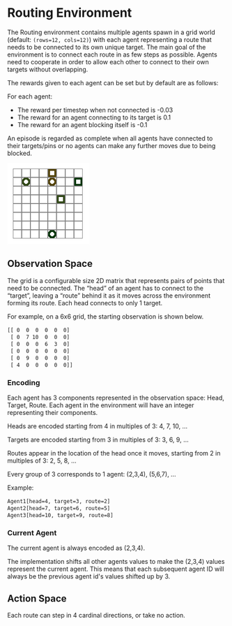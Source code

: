 # Routing Environment

The Routing environment contains multiple agents spawn in a grid world (default: `(rows=12, cols=12)`) with each agent representing a route that needs to
be connected to its own unique target. The main goal of the environment is to connect each route in as few steps as possible.
Agents need to cooperate in order to allow each other to connect to their own targets without overlapping.

The rewards given to each agent can be set but by default are as follows:

For each agent:
- The reward per timestep when not connected is -0.03
- The reward for an agent connecting to its target is 0.1
- The reward for an agent blocking itself is -0.1

An episode is regarded as complete when all agents have connected to their targets/pins
or no agents can make any further moves due to being blocked.

![Routing Example](../../../../docs/img/routing_rollout.gif)

## Observation Space

The grid is a configurable size 2D matrix that represents pairs of points that need to be connected.
The “head” of an agent has to connect to the “target”, leaving a “route” behind it as it moves across the environment forming its route.
Each head connects to only 1 target.

For example, on a 6x6 grid, the starting observation is shown below.

```
[[ 0  0  0  0  0  0]
 [ 0  7 10  0  0  0]
 [ 0  0  0  6  3  0]
 [ 0  0  0  0  0  0]
 [ 0  9  0  0  0  0]
 [ 4  0  0  0  0  0]]
```


### Encoding
Each agent has 3 components represented in the observation space: Head, Target, Route. Each agent
in the environment will have an integer representing their components.

Heads are encoded starting from 4 in multiples of 3: 4, 7, 10, …

Targets are encoded starting from 3 in multiples of 3: 3, 6, 9, …

Routes appear in the location of the head once it moves, starting from 2 in multiples of 3: 2, 5, 8, …

Every group of 3 corresponds to 1 agent: (2,3,4), (5,6,7), …

Example:
```
Agent1[head=4, target=3, route=2]
Agent2[head=7, target=6, route=5]
Agent3[head=10, target=9, route=8]
```

### Current Agent

The current agent is always encoded as (2,3,4).

The implementation shifts all other agents values to make the (2,3,4) values represent the current agent.
This means that each subsequent agent ID will always be the previous agent id's values shifted up by 3.

## Action Space

Each route can step in 4 cardinal directions, or take no action.
